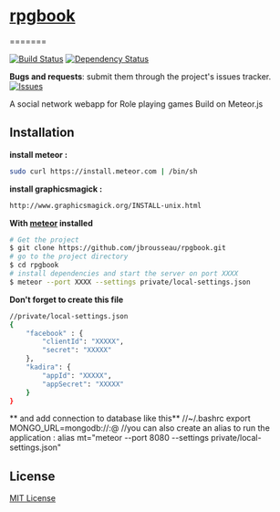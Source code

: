 # [rpgbook](https://github.com/jbrousseau/rpgbook)
=======

[![Build Status](https://secure.travis-ci.org/jbrousseau/rpgbook.svg?branch=master)](https://travis-ci.org/jbrousseau/rpgbook)
[![Dependency Status](https://gemnasium.com/v/rpgbook.svg)](https://gemnasium.com/jbrousseau/rpgbook)


__Bugs and requests__: submit them through the project's issues tracker.<br>
[![Issues](http://img.shields.io/github/issues/jbrousseau/rpgbook.svg)]( https://github.com/jbrousseau/rpgbook/issues )

A social network webapp for Role playing games
Build on Meteor.js

## Installation

**install meteor :**
```sh
sudo curl https://install.meteor.com | /bin/sh
```
**install graphicsmagick :**
```sh
http://www.graphicsmagick.org/INSTALL-unix.html
```
**With [meteor](http://meteor.com) installed**
```sh
# Get the project
$ git clone https://github.com/jbrousseau/rpgbook.git
# go to the project directory
$ cd rpgbook
# install dependencies and start the server on port XXXX
$ meteor --port XXXX --settings private/local-settings.json
```
**Don't forget to create this file**
```sh
//private/local-settings.json
{
    "facebook" : {
        "clientId": "XXXXX",
        "secret": "XXXXX"
    },
    "kadira": {
        "appId": "XXXXX",
        "appSecret": "XXXXX"
    }
}
```
** and add connection to database like this**
//~/.bashrc
export MONGO_URL=mongodb://<login>:<password>@<url mongodb>
//you can also create an alias to run the application :
alias mt="meteor --port 8080 --settings private/local-settings.json"

## License

[MIT License](http://opensource.org/licenses/MIT)